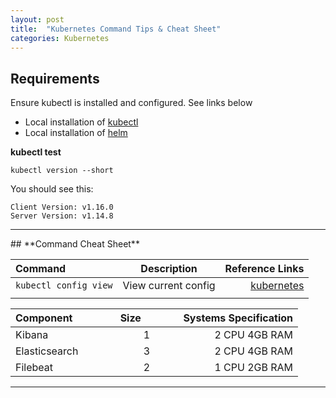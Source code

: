 ```yaml
---
layout: post
title:  "Kubernetes Command Tips & Cheat Sheet"
categories: Kubernetes
---
```


## **Requirements**
Ensure kubectl is installed and configured. See links below

* Local installation of [kubectl](https://kubernetes.io/docs/tasks/tools/install-kubectl)
* Local installation of [helm](https://helm.sh/docs/intro/install)

**kubectl test** <br>
```
kubectl version --short
```
You should see this:
```
Client Version: v1.16.0
Server Version: v1.14.8
```
<hr>
## **Command Cheat Sheet**

|         Command         |      Description       |              Reference Links               |
|:----------------------- |:----------------------:| -----------------------------------------: | 
|  `kubectl config view`  | View current config    |   [kubernetes](https://kubernetes.io/)     |
|                         |                        |                                            | 

|Component &nbsp; &nbsp; &nbsp; &nbsp; &nbsp; &nbsp; &nbsp; | Size &nbsp; &nbsp; &nbsp; &nbsp; &nbsp; &nbsp; | Systems Specification |
|:------------- |:----:| --------------------: |
|Kibana         |   1  |  2 CPU   4GB RAM      |
|Elasticsearch  |   3  |  2 CPU   4GB RAM      |
|Filebeat       |   2  |  1 CPU   2GB RAM      |


<hr>
